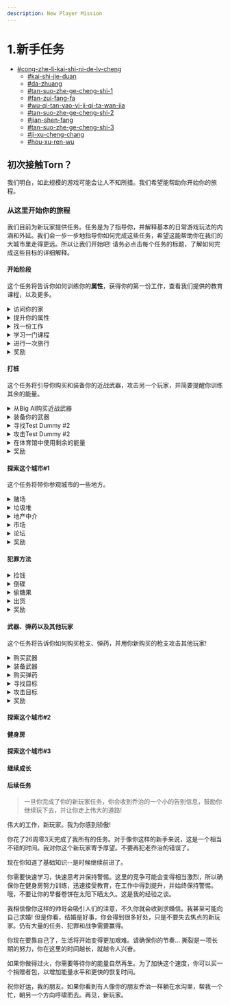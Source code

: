 ```yaml
---
description: New Player Mission
---
```


# 1.新手任务

* [#cong-zhe-li-kai-shi-ni-de-lv-cheng](1.-xin-shou-ren-wu.md#cong-zhe-li-kai-shi-ni-de-lv-cheng "mention")
  * [#kai-shi-jie-duan](1.-xin-shou-ren-wu.md#kai-shi-jie-duan "mention")
  * [#da-zhuang](1.-xin-shou-ren-wu.md#da-zhuang "mention")
  * [#tan-suo-zhe-ge-cheng-shi-1](1.-xin-shou-ren-wu.md#tan-suo-zhe-ge-cheng-shi-1 "mention")
  * [#fan-zui-fang-fa](1.-xin-shou-ren-wu.md#fan-zui-fang-fa "mention")
  * [#wu-qi-tan-yao-yi-ji-qi-ta-wan-jia](1.-xin-shou-ren-wu.md#wu-qi-tan-yao-yi-ji-qi-ta-wan-jia "mention")
  * [#tan-suo-zhe-ge-cheng-shi-2](1.-xin-shou-ren-wu.md#tan-suo-zhe-ge-cheng-shi-2 "mention")
  * [#jian-shen-fang](1.-xin-shou-ren-wu.md#jian-shen-fang "mention")
  * [#tan-suo-zhe-ge-cheng-shi-3](1.-xin-shou-ren-wu.md#tan-suo-zhe-ge-cheng-shi-3 "mention")
  * [#ji-xu-cheng-chang](1.-xin-shou-ren-wu.md#ji-xu-cheng-chang "mention")
  * [#hou-xu-ren-wu](1.-xin-shou-ren-wu.md#hou-xu-ren-wu "mention")

## 初次接触Torn？

我们明白，如此规模的游戏可能会让人不知所措。我们希望能帮助你开始你的旅程。

### 从这里开始你的旅程

我们目前为新玩家提供任务。任务是为了指导你，并解释基本的日常游戏玩法的内涵和外延。我们会一步一步地指导你如何完成这些任务，希望这能帮助你在我们的大城市里走得更远。所以让我们开始吧! 请务必点击每个任务的标题，了解如何完成这些目标的详细解释。

#### 开始阶段

这个任务将告诉你如何训练你的**属性**，获得你的第一份工作，查看我们提供的教育课程，以及更多。

<details>

<summary>访问你的家</summary>

**任务步骤**

1. 导航到主页区域

**任务描述**

你的'家'是你所有个人信息的存储地。我把我所有的信息都塞在裤子里，没有人愿意靠近那里。你的家几乎有你需要知道的关于你自己的每一个小细节；你有多少现金，你有多少能量，还有你的名字......以防你喝醉了而忘记。我一直都是这样做的。看一看，然后点击 "乔治的任务 "回到这里。哦，如果你在我帮助你们学习 "撕裂 "的过程中感到困惑，只需点击闪动的东西。很简单。

</details>

<details>

<summary>提升你的属性</summary>

**任务步骤**

1. 点击左手菜单上的体育馆链接。
2. 2.现在选择你想训练的状态，并点击旁边的训练按钮。&#x20;

**任务描述**&#x20;

近五十年前，当我出现在托恩时，我是一个像你一样瘦弱的老骨头，先生。我几乎每天都被人打得满地找牙。后来我学会了。把你的屁股带到市里的健身房，让你出汗。他们有各种升降机和肚皮上的东西。你可以提升等级，最终解锁更多的东西，只是不要过度，因为你的能量不会永远持续。我上次去的时候就吐了。现在我不能再去了。嘿嘿，他们还没有把地毯上的污渍弄干净。

</details>

<details>

<summary>找一份工作</summary>

**任务步骤**

1. 点击左手菜单上的报纸链接。
2. 在报纸的顶部，点击 "工作列表 "部分。
3. 从 "初级工作 "类别中选择一个工作。
4. 一旦你选择了你的工作，点击旁边的 "去面试 "链接。
5. 你会看到一个对话，可以选择注册。如果这是一份适合你的工作，点击 "注册"。如果不是的话，请点击返回，探索其他的启动工作。
6. 一旦你注册了，你将被转到你的就业页面。

**任务描述**&#x20;

如果你想在这里生存下去，你需要为自己挣得一份薪水，bucko。即使是那些花哨的柯里昂人，一开始也是卖沙拉酱的，所以你最好试着在当地报纸的工作列表页下寻找。你现在还不多，所以你不能太挑剔。哎呀，我现在还在擦鞋，一次4美元。当你有一双漂亮的鞋子时，请给我打电话。工作也会每天积累你的统计数字，你的统计数字越高，就会有更好的工作来找你。所以，出去为自己赚点钱吧。

</details>

<details>

<summary>学习一门课程</summary>

**任务步骤**

1. 点击左手菜单上的教育链接。
2. 点击你想参加的教育领域的课程。在教育页面上有12个不同的领域可供选择。
3. 一旦你选择了你的学习领域，从列表中选择你想进入的班级。
4. 在课程描述的底部，你会看到 "加入这个课程"。如果这是你想要的，请点击加入这个课程。
5. 点击加入这个课程后，你会看到一个描述该课程需要多长时间完成和费用的页面。如果满意，点击 "是的，给我报名"。
6. 然后你会被转到一个页面，告诉你，你已经注册了，以及你完成课程的时间长度。

**任务描述**

我不太喜欢那些脑残的孩子，但接受教育是一个明智之举。你学得越多，你赚得越多。另外，如果你参加一些课程，你也会得到其他东西。看看吧。接受教育可能需要几天、几周甚至几个月的时间，而且会耗费精力。我光是想想都觉得累。但是要有耐心：不要像我一样在第一周就放弃了。自从我从幼儿园辍学以来，我还没有做得这么好。

</details>

<details>

<summary>进行一次旅行</summary>

**任务步骤**

1. 导航到城市区域

**任务描述**

我在Torn的第一天就迷路了，最后在一家脱衣舞俱乐部后面睡觉。还不算太糟! 当你来到这里时，托恩城可能会很压抑，但如果你到处逛逛，你会习惯的。参观一些商店；看看股票市场--嘿，去看看镇上的垃圾场里有什么！我在那里发现了一整张床垫！我在那里发现了一整张床垫。上面几乎没有任何污点! 使用城市地图，你可以通过放大来探索。还有一个 "快速链接 "面板，如果你觉得这样更容易使用。

</details>

<details>

<summary>奖励</summary>

100能量

$250

2个任务积分

</details>

#### 打桩

这个任务将引导你购买和装备你的近战武器，攻击另一个玩家，并简要提醒你训练其余的能量。

<details>

<summary>从Big AI购买近战武器</summary>

**任务步骤**

1. 点击左手菜单上的城市链接。
2. 在城市中找到屏幕右侧的东区。
3. 点击大阿尔的枪店。
4. 从显示给你的列表中选择一个近战武器。所有的近战武器都在顶部。
5. 点击位于你选择的武器旁边的 "购买"。
6. 在下一个屏幕上点击 "是"。

**任务描述**

撕裂的城市不是一个游乐场，你需要注意你的背后......和你的前面，以及两侧。你还没有一个派别或一些朋友，所以给自己准备一件武器。开始的时候要用大的东西来打人，一个近战武器。你可以在大艾尔的枪械店买到它们。记住它在哪里，因为你会经常去那里。但不是我。在我在他的浴室里做了什么之后，艾尔禁止了我......

</details>

<details>

<summary>装备你的武器</summary>

任务步骤

1. 点击位于左手菜单上的 "项目"。
2. 找到你的近战武器。
3. 点击近战武器旁边的【装备】。

任务描述

如果你把武器丢在家里或垃圾箱后面就不好了。用你刚买的近战武器装备你自己。"装备 "是指准备好使用的武器。这个词是我从一个法国人那里学来的。看看你的物品，点击你想使用的武器旁边的+按钮。你现在已经准备好战斗了。耶和华!

</details>

<details>

<summary>寻找Test Dummy #2</summary>

任务步骤

注意：你收到的玩家名字可能与这里列出的名字不同。请注意任务告诉你要搜索的名字。

1. 在位于页面顶部的搜索框中输入Test Dummy #2，或者你可以通过用户ID进行搜索（在页面顶部的搜索栏中从下拉菜单中选择ID），请注意该名字中有空格，而不是下划线，按我这里的方式输入。
2. 点击搜索名称
3. 点击名字Test Dummy #2。它将打开该球员的资料。
4. 不要关闭这个页面。你将在下一个任务中使用它。

任务描述

事情是这样的，有一个可怜的家伙，当他们在Torn的第一天，每个人都会打他--测试假人2号\[ID]。你需要使用屏幕上方的搜索栏东西来搜索他。测试假人2号是一个NPC（非游戏角色），其数据低于平均水平。甚至比我还低! 所以不用担心，他不会反击。

</details>

<details>

<summary>攻击Test Dummy #2</summary>

任务步骤

注意：你需要攻击你的任务所提供的名称。它们是随机产生的，它可能与这里出现的不同。

1. 在测试假人2号的资料中，查看右边的图标。
2. 点击位于档案右侧的\[攻击]链接。这将打开攻击。
3. 你会看到2个拳头和你的近战武器位于攻击的底部。
4. 点击你的近战武器。
5. 继续点击你的近战武器。直到你看到你已经将他的生命值清零。
6. 做完这些后，你会看到3个选项，离开他们，打倒他们，以及住院。
7. 点击 "离开他们"。

任务描述

现在你已经有了一个可以用来打人的大东西，而且你发现了可怜的小测试假人2号\[ID]，你得攻击他，继续打他，只是为了好玩！你的任务是什么？假设你在健身房里训练得很辛苦，你更有可能赢得一场斗殴。战斗到最后，赢得战斗，完成任务。

</details>

<details>

<summary>在体育馆中使用剩余的能量</summary>

任务步骤

1. 点击左手菜单中的健身房链接。
2. 选择你想训练的状态。
3. 在你选择的状态旁边点击训练。
4. 继续点击训练，直到你的能量耗尽。
5. 伟大的工作! 你已经完成了任务。

任务描述

打完比我小的人后，我总是感到很振奋。很有趣，不是吗？我把这种能量用在公园里裸泳和逃避护林员上，但你应该做一些更有用的事情。去健身房，把你剩下的精力用来打铁。同时，我要在这个装着有缺陷的豆豆宝宝的箱子里打个盹。

</details>

<details>

<summary>奖励</summary>

50能源

$250

2个任务积分

</details>

#### 探索这个城市#1

这个任务将带你参观城市的一些地方。

<details>

<summary>赌场</summary>

任务步骤

1. 点击左手菜单上的赌场链接。
2. 在这里你会发现我们的赌场有哪些游戏可供你玩。
3. 点击游戏，了解每个游戏的内容。
4. 你会发现扑克要到第13层才有，黑杰克要到第4层才有。你可以将鼠标悬停在游戏上，以确认在哪个级别上会为你打开。

任务描述

赌场是一个消磨时间的好地方。我不太擅长，这就是为什么我住在一个木箱里而不是房子里，所以要负责任地赌博。有一次我不得不卖掉自己的身体来偿还那里的债务。好在我是个英俊的人，不是吗？只赌你准备失去的东西，包括你的尊严。

</details>

<details>

<summary>垃圾堆</summary>

任务步骤

1. 点击左手菜单上的城市链接。
2. 找到 "红灯区 "下面的垃圾桶，它位于页面的右上方。
3. 点击 "垃圾场"。
4. 每做一次搜索，将花费你5个能量。
5. 垃圾场可以让你找到城市中其他居民倾倒的物品，他们已经不想要了。&#x20;

任务描述&#x20;

每当你扔掉一件物品，它就会被扔到垃圾场。旧枪，弄脏的裤子，那些你需要快速处理掉的杂志。你会惊讶于有多少人潜入这里，在成堆的流浪汉宝藏中搜寻，如果你有耐心，你会对你能找到的东西更加惊讶。我昨天发现了一盒背部按摩器。至少我认为那是它们。

</details>

<details>

<summary>地产中介</summary>

任务步骤

1. 点击左手菜单上的城市链接。
2. 在页面中间的顶部找到 "东城"。
3. 找到 "北区 "下所列的地产代理链接，并点击它。
4. 这个页面将显示所有由其他Torn玩家和系统列出的待售房产!

任务描述

我挺喜欢住在窝棚里。没有什么需要吸尘的。如果它被吹倒了，我可以很快地把它放回去。另外，我知道我所有的食物在哪里....，而不是那袋水泥。但有一天你可能想升级。这只是目前的一个梦想，但当你真的得到一个漂亮的新地方时，你会得到特殊的福利，这将增加你的幸福感。

</details>

<details>

<summary>市场</summary>

任务步骤

1. 点击左手菜单上的城市链接。
2. 在页面中间的顶部找到 "北区 "的位置。
3. 找到 "北区 "下所列的物品市场链接，并点击它。
4. 这个页面将显示所有由其他Torn玩家出售的物品类别。你可以随时在这里购买你可能想要购买的东西，以获得优惠。

任务描述

物品市场是买卖你找到的东西，或你 "找到 "后跑掉的东西的最好地方之一。几乎所有你需要的东西都在这里，而且你可以把你不需要的东西变成现金。除了人血瓶...显然。

</details>

<details>

<summary>论坛</summary>

任务步骤

1. 点击左手边菜单上的论坛链接。
2. 你会看到我们提供的不同论坛类别的列表。
3. 点击任何一个类别都会打开里面列出的所有主题。
4. "问题 "是新玩家提出问题并从其他玩家那里得到答案的好地方。&#x20;

任务描述&#x20;

论坛是一个认识撕裂之城的人和拍摄微风的好地方。如果你在寻找帮助或想介绍自己，请查看 "新玩家 "论坛。如果你要创建一个新的主题，请确保它写得很好，有一个明确的标题，并张贴在正确的论坛上。我希望我第一次来Torn的时候有这个kerjigger。我只是在厕所的隔间里写了我的电话号码，然后遇到了打电话的人。这并没有什么好结果。

</details>

<details>

<summary>奖励</summary>

50元胆量

$500

2个任务积分

</details>

#### 犯罪方法

<details>

<summary> 捡钱</summary>

任务步骤

1. 点击左手菜单上的犯罪链接。
2. 在犯罪页面上已经为你勾选了搜索现金。
3. 点击位于犯罪页面底部的 "下一步 "按钮。
4. 在这个页面上，"搜索火车站 "已经为你勾选。
5. 点击该页面底部的 "做犯罪"。
6. 点击 "再次尝试"，直到你达到25美元。

任务描述

要想进入大联盟，你必须先在小规模犯罪的磨练中做你的时间。在街上寻找现金很简单，而且你不会被抓到。因此，在街上走走，为自己赚点钱。25美元就可以了。

</details>

<details>

<summary>倒碟</summary>

任务步骤

1. 点击左手菜单上的犯罪链接。
2. 2.在犯罪页面上选择复制的媒体。
3.
   3. 点击位于犯罪页面底部的 "下一步 "按钮。
4. 4.选择本页面中的一项罪行。
5. 5.点击本页底部的 "做犯罪"。
6. 点击 "再试一次"，直到你达到50美元。

任务描述

现在你已经掌握了在地上找钱的复杂艺术，是时候做一些更艰难的事情了--出售复制的媒体。我卖《泰坦尼克号》的盗版DVD赚了第一笔100美元。你知道那是一个真实的故事吗？莱昂纳多-迪-卡普里诺真的死了! 可怜的孩子。总之，开始时，试着赚50美元。

</details>

<details>

<summary>偷糖果</summary>

任务步骤

1. 点击左手菜单上的犯罪链接。
2. 在犯罪列表中选择入店行窃选项。
3. 点击位于犯罪页面底部的 "下一步 "按钮。
4. 选择 "甜食店 "选项。
5. 选择一个可能的罪行。
6. 点击本页面底部的 "犯罪"。
7. 点击 "再试一次"，直到你成功偷到一些糖果。

任务描述

有什么比从婴儿身上拿糖更容易的呢？从一个瞎眼的老太太那里拿糖。让我告诉你，婴儿是很难对付的。到糖果店去，给自己增加一些巧克力棒。

</details>

<details>

<summary>出货</summary>

任务步骤&#x20;

1. 导航到城市&#x20;
2. 在东区找到萨利的糖果店。&#x20;
3. 选择你想卖的糖果并确认。&#x20;

任务描述&#x20;

有一次我喝得酩酊大醉，一个人成功地把我自己的大衣卖给了我，如果当时我没有穿大衣的话，这还不算太糟。但他很可信，而且很狂妄，这很有效。所以你试试吧。回到你偷巧克力的商店，把它卖给拥有它的那个老包。装上奇怪的口音，她就不会认出你来。我会选择冰岛语。

</details>

<details>

<summary>奖励</summary>

50能量

$1,000&#x20;

2个任务积分

</details>

#### 武器、弹药以及其他玩家

这个任务将告诉你如何购买枪支、弹药，并用你新购买的枪支攻击其他玩家!

<details>

<summary>购买武器</summary>

任务步骤

1. 点击左手菜单上的城市链接。
2. 在城市中找到屏幕右侧的东区。
3. 点击大阿尔的枪店。
4. 从显示给你的列表中选择一把枪。
5. 点击位于你选择的武器旁边的 "购买"。
6. 在下一个屏幕上点击 "是"。

任务描述

在撕裂之城，枪是你最好的朋友，除非你已经有一个最好的朋友。我有。他的名字叫杰夫。但杰夫是我的，所以你需要保护。去大艾尔的枪械店给自己买一把枪、弹药和其他你喜欢的东西。你最多可以同时装备三种不同的武器......如果你买得起的话。我甚至买不起三条不同的内裤。

</details>

<details>

<summary>装备武器</summary>

任务步骤

1. 点击位于左手菜单上的 "项目"。
2. 找到你刚买的枪。
3. 点击枪旁边的\[装备]。
4. 点击 "返回"，这样你就会留在物品页面上。

任务描述

现在你已经买了一把或多把枪，你需要至少装备一把。在你的物品列表中选择那些花哨的新部件之一，然后点击 "装备 "图标。嘿，我可以走了吗？可以吗？我会小心使用它的。诚实的。

</details>

<details>

<summary>购买弹药</summary>

任务步骤

1. 在物品页面，你会看到 "弹药库 "就在你刚刚装备枪支的正上方。
2. 点击位于你购买的枪旁边的 "夹子"。
3. "为这把枪购买一些弹夹 "位于页面的顶部。点击这个。
4. 在下一页，你可以选择购买弹药。在 "购买弹夹 "旁边的方框中输入你想购买的弹夹数量。
5. 点击 "购买弹夹"
6. 完成后点击 "返回"。

任务描述

除非你有枪的弹药，否则你只是给自己买了一个非常昂贵的棍子来打民工，所以自己去弹药柜买你需要的东西。每次攻击前，你会自动给你的枪支装上你买的弹药。但要确保你买的弹药与你想用的枪相匹配。不要像我一样，试图把8毫米的弹头装进土豆枪。

</details>

<details>

<summary>寻找目标</summary>

任务步骤

1. 点击左手菜单上的 "搜索"。
2. 在 "姓名搜索 "框中输入'playerName'。
3. 点击搜索名字
4. 点击playerName这个名字。它将打开该球员的资料。
5. 不要关闭这个页面。你将在下一个任务中使用它。

任务描述

你听说过playerName\[ID]吗？我听说他们说哟妈妈很胖，她无法克服自尊心问题。我觉得那真的很悲哀，她听起来是个可爱的女士。追踪playerName \[ID]。

</details>

<details>

<summary>攻击目标</summary>

任务步骤

1. 在playerName的资料中，查看右侧的图标。
2. 点击位于个人资料右侧的【攻击】链接。这将打开攻击。
3. 你会看到2个拳头，你的近战武器，和你的枪，位于攻击的底部。
4. 点击你的枪。
5. 继续点击你的枪。直到你看到你已经将他的生命归零。
6. 做完这些后，你会看到3个选项，离开他们，打倒他们，以及住院。
7. 点击 "离开他们"。

任务描述

现在你已经找到了playerName(ID)，用你那把花哨的新枪把他们当做靶子练习......然后获胜。

</details>

<details>

<summary>奖励</summary>

$500

2\*任务点数

</details>

#### 探索这个城市#2



#### 健身房

#### 探索这个城市#3

#### 继续成长

#### 后续任务

> 一旦你完成了你的新玩家任务，你会收到乔治的一个小的告别信息，鼓励你继续玩下去，并让你走上伟大的道路!

伟大的工作，新玩家。我为你感到骄傲!

你花了26周零3天完成了我所有的任务。对于像你这样的新手来说，这是一个相当不错的时间。我对你这个新玩家寄予厚望。不要再犯老乔治的错误了。

现在你知道了基础知识--是时候继续前进了。

你需要快速学习，快速思考并保持警惕。这里的竞争可能会变得相当激烈，所以确保你在健身房努力训练，迅速接受教育，在工作中得到提升，并始终保持警惕。哦，不要让你的早餐卷饼在太阳下晒太久。这是我的经验之谈。

我相信像你这样的帅哥会吸引人们的注意，不久你就会收到求婚信。我甚至可能向自己求婚! 但是你看，结婚是好事，你会得到很多好处，只是不要失去焦点的新玩家。仍有大量的任务、犯罪和战争需要赢得。

你现在要靠自己了，生活将开始变得更加艰难。请确保你的节奏... 撕裂是一项长期的努力，你在这里的时间越长，就越令人兴奋。

如果你做得过火，你需要等待你的能量自然再生。为了加快这个速度，你可以买一个捐赠者包，以增加能量水平和更快的恢复时间。

祝你好运，我的朋友。如果你看到有人像你的朋友乔治一样躺在水沟里，帮我一个忙，朝另一个方向呼啸而去。再见，新玩家。



